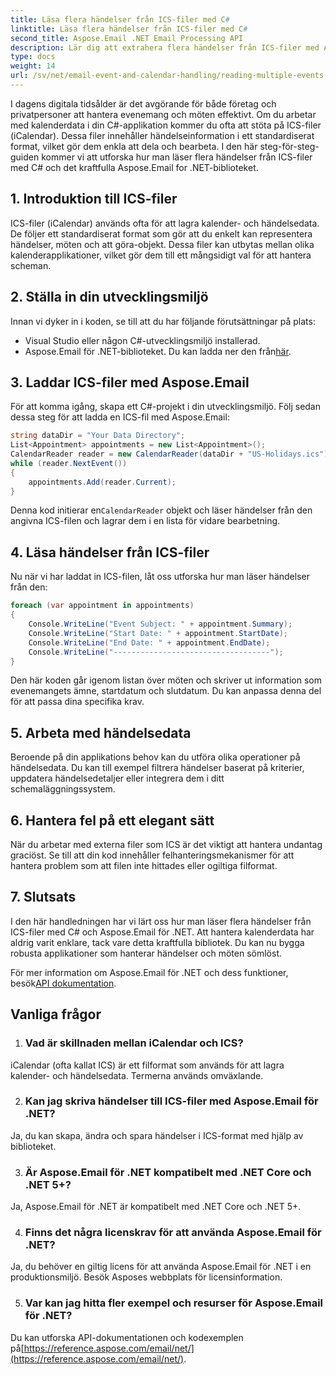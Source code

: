 ```yaml
---
title: Läsa flera händelser från ICS-filer med C#
linktitle: Läsa flera händelser från ICS-filer med C#
second_title: Aspose.Email .NET Email Processing API
description: Lär dig att extrahera flera händelser från ICS-filer med Aspose.Email för .NET. En steg-för-steg-guide med kodexempel för effektiv eventhantering.
type: docs
weight: 14
url: /sv/net/email-event-and-calendar-handling/reading-multiple-events-from-ics-files-with-csharp/
---
```


I dagens digitala tidsålder är det avgörande för både företag och privatpersoner att hantera evenemang och möten effektivt. Om du arbetar med kalenderdata i din C#-applikation kommer du ofta att stöta på ICS-filer (iCalendar). Dessa filer innehåller händelseinformation i ett standardiserat format, vilket gör dem enkla att dela och bearbeta. I den här steg-för-steg-guiden kommer vi att utforska hur man läser flera händelser från ICS-filer med C# och det kraftfulla Aspose.Email for .NET-biblioteket.

## 1. Introduktion till ICS-filer
ICS-filer (iCalendar) används ofta för att lagra kalender- och händelsedata. De följer ett standardiserat format som gör att du enkelt kan representera händelser, möten och att göra-objekt. Dessa filer kan utbytas mellan olika kalenderapplikationer, vilket gör dem till ett mångsidigt val för att hantera scheman.

## 2. Ställa in din utvecklingsmiljö
Innan vi dyker in i koden, se till att du har följande förutsättningar på plats:
- Visual Studio eller någon C#-utvecklingsmiljö installerad.
-  Aspose.Email för .NET-biblioteket. Du kan ladda ner den från[här](https://releases.aspose.com/email/net/).

## 3. Laddar ICS-filer med Aspose.Email
För att komma igång, skapa ett C#-projekt i din utvecklingsmiljö. Följ sedan dessa steg för att ladda en ICS-fil med Aspose.Email:

```csharp
string dataDir = "Your Data Directory";
List<Appointment> appointments = new List<Appointment>();
CalendarReader reader = new CalendarReader(dataDir + "US-Holidays.ics");
while (reader.NextEvent())
{
    appointments.Add(reader.Current);
}
```

 Denna kod initierar en`CalendarReader` objekt och läser händelser från den angivna ICS-filen och lagrar dem i en lista för vidare bearbetning.

## 4. Läsa händelser från ICS-filer
Nu när vi har laddat in ICS-filen, låt oss utforska hur man läser händelser från den:

```csharp
foreach (var appointment in appointments)
{
    Console.WriteLine("Event Subject: " + appointment.Summary);
    Console.WriteLine("Start Date: " + appointment.StartDate);
    Console.WriteLine("End Date: " + appointment.EndDate);
    Console.WriteLine("-----------------------------------");
}
```
Den här koden går igenom listan över möten och skriver ut information som evenemangets ämne, startdatum och slutdatum. Du kan anpassa denna del för att passa dina specifika krav.

## 5. Arbeta med händelsedata
Beroende på din applikations behov kan du utföra olika operationer på händelsedata. Du kan till exempel filtrera händelser baserat på kriterier, uppdatera händelsedetaljer eller integrera dem i ditt schemaläggningssystem.

## 6. Hantera fel på ett elegant sätt
När du arbetar med externa filer som ICS är det viktigt att hantera undantag graciöst. Se till att din kod innehåller felhanteringsmekanismer för att hantera problem som att filen inte hittades eller ogiltiga filformat.

## 7. Slutsats
I den här handledningen har vi lärt oss hur man läser flera händelser från ICS-filer med C# och Aspose.Email för .NET. Att hantera kalenderdata har aldrig varit enklare, tack vare detta kraftfulla bibliotek. Du kan nu bygga robusta applikationer som hanterar händelser och möten sömlöst.

 För mer information om Aspose.Email för .NET och dess funktioner, besök[API dokumentation](https://reference.aspose.com/email/net/).

## Vanliga frågor
1. ### Vad är skillnaden mellan iCalendar och ICS?
iCalendar (ofta kallat ICS) är ett filformat som används för att lagra kalender- och händelsedata. Termerna används omväxlande.

2. ### Kan jag skriva händelser till ICS-filer med Aspose.Email för .NET?
Ja, du kan skapa, ändra och spara händelser i ICS-format med hjälp av biblioteket.

3. ### Är Aspose.Email för .NET kompatibelt med .NET Core och .NET 5+?
Ja, Aspose.Email för .NET är kompatibelt med .NET Core och .NET 5+.

4. ### Finns det några licenskrav för att använda Aspose.Email för .NET?
Ja, du behöver en giltig licens för att använda Aspose.Email för .NET i en produktionsmiljö. Besök Asposes webbplats för licensinformation.

5. ### Var kan jag hitta fler exempel och resurser för Aspose.Email för .NET?
 Du kan utforska API-dokumentationen och kodexemplen på[https://reference.aspose.com/email/net/](https://reference.aspose.com/email/net/).